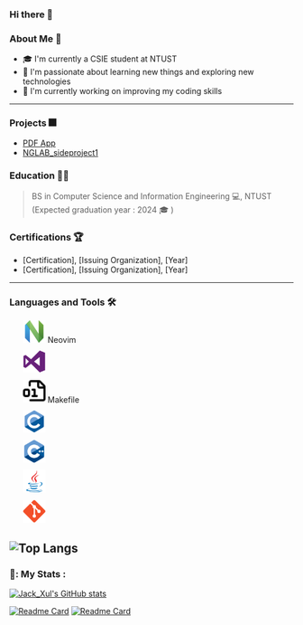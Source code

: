 ### Hi there 👋

### About Me 🐺
- 🎓 I'm currently a CSIE student at NTUST
- 🌱 I'm passionate about learning new things and exploring new technologies
- 🔭 I'm currently working on improving my coding skills
---

### Projects 🎆
- [PDF App](https://github.com/Jackxul/Android_studio)
- [NGLAB_sideproject1](https://github.com/Jackxul/NGLAB_Ticket_System)



### Education 🧑‍🎓
> BS in Computer Science and Information Engineering 💻, NTUST (Expected graduation year : 2024 🎓 )

### Certifications 🏆
- [Certification], [Issuing Organization], [Year]
- [Certification], [Issuing Organization], [Year]
---
###  Languages and Tools 🛠️

<ul>
  <li style="list-style-type: none; margin-bottom: 10px;"><img src="https://raw.githubusercontent.com/devicons/devicon/master/icons/neovim/neovim-original.svg" alt="Neovim" width="40" height="40"/> Neovim</li>
  <li style="list-style-type: none; margin-bottom: 10px;"><img src="https://raw.githubusercontent.com/devicons/devicon/master/icons/visualstudio/visualstudio-plain.svg" alt="Visual Studio Code" width="40" height="40"/></li>
  <li style="list-style-type: none; margin-bottom: 10px;"><img src="https://raw.githubusercontent.com/primer/octicons/master/icons/file-binary-16.svg" alt="Makefile" width="40" height="40"/> Makefile</li>
  <li style="list-style-type: none; margin-bottom: 10px;"><img src="https://raw.githubusercontent.com/devicons/devicon/master/icons/c/c-original.svg" alt="C" width="40" height="40"/></li>
  <li style="list-style-type: none; margin-bottom: 10px;"><img src="https://raw.githubusercontent.com/devicons/devicon/master/icons/cplusplus/cplusplus-original.svg" alt="C++" width="40" height="40"/></li>
  <li style="list-style-type: none; margin-bottom: 10px;"><img src="https://raw.githubusercontent.com/devicons/devicon/master/icons/java/java-original.svg" alt="Java" width="40" height="40"/></li>
  <li style="list-style-type: none; margin-bottom: 10px;"><img src="https://raw.githubusercontent.com/devicons/devicon/master/icons/git/git-original.svg" alt="Git" width="40" height="40"/></li>
</ul>



![Top Langs](https://github-readme-stats.vercel.app/api/top-langs/?username=Jackxul&hide=SCSS,CSS,EJS,HTML&langs_count=5&&theme=blueberry&card_width=400px) 
---

### 🦊: My Stats :

[![Jack_Xul's GitHub stats](https://github-readme-stats-sigma-five.vercel.app/api?username=Jackxul&theme=nightowl&show_icons=true)](https://github.com/Jackxul?tab=repositories)


[![Readme Card](https://github-readme-stats.vercel.app/api/pin/?username=Jackxul&theme=buefy&repo=NGLAB_Ticket_System&show_owner=true)](https://github.com/Jackxul/NGLAB_Ticket_System) [![Readme Card](https://github-readme-stats.vercel.app/api/pin/?username=Jackxul&theme=buefy&repo=Makefile&show_owner=true)](https://github.com/Jackxul/Makefile) 

<!--
**Jackxul/Jackxul** is a ✨ _special_ ✨ repository because its `README.md` (this file) appears on your GitHub profile.

Here are some ideas to get you started:

- 🔭 I’m currently working on ...
- 🌱 I’m currently learning ...
- 👯 I’m looking to collaborate on ...
- 🤔 I’m looking for help with ...
- 💬 Ask me about ...
- 📫 How to reach me: ...
- 😄 Pronouns: ...
- ⚡ Fun fact: ...
-->
